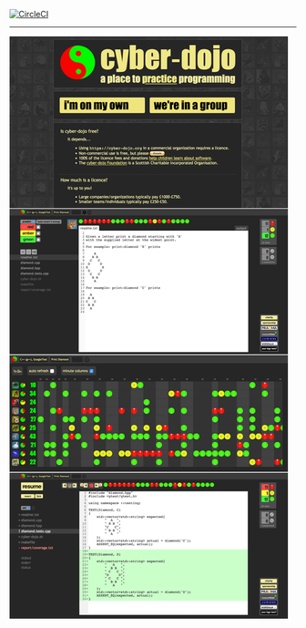 
[![CircleCI](https://circleci.com/gh/cyber-dojo-languages/image_dependents.svg?style=svg)](https://circleci.com/gh/cyber-dojo-languages/image_dependents)

- - - -

![cyber-dojo.org home page](https://github.com/cyber-dojo/cyber-dojo/blob/master/shared/home_page_snapshot.png)
